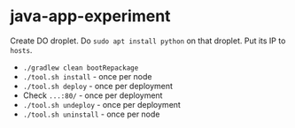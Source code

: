 # java-app-experiment

Create DO droplet. Do `sudo apt install python` on that droplet. Put its IP to `hosts`.

* `./gradlew clean bootRepackage`
* `./tool.sh install` - once per node
* `./tool.sh deploy` - once per deployment
* Check `...:80/` - once per deployment
* `./tool.sh undeploy` - once per deployment
* `./tool.sh uninstall` - once per node
